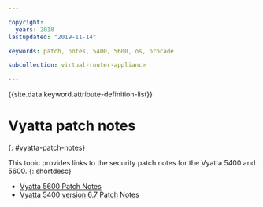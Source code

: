 ```yaml
---

copyright:
  years: 2018
lastupdated: "2019-11-14"

keywords: patch, notes, 5400, 5600, os, brocade

subcollection: virtual-router-appliance

---
```


{{site.data.keyword.attribute-definition-list}}

# Vyatta patch notes
{: #vyatta-patch-notes}

This topic provides links to the security patch notes for the Vyatta 5400 and 5600.
{: shortdesc}

* [Vyatta 5600 Patch Notes](/docs/virtual-router-appliance?topic=virtual-router-appliance-at-t-vyatta-5600-vrouter-software-patches)
* [Vyatta 5400 version 6.7 Patch Notes](/docs/virtual-router-appliance?topic=virtual-router-appliance-at-t-vyatta-5400-vrouter-security-vulnerability-fixes)
